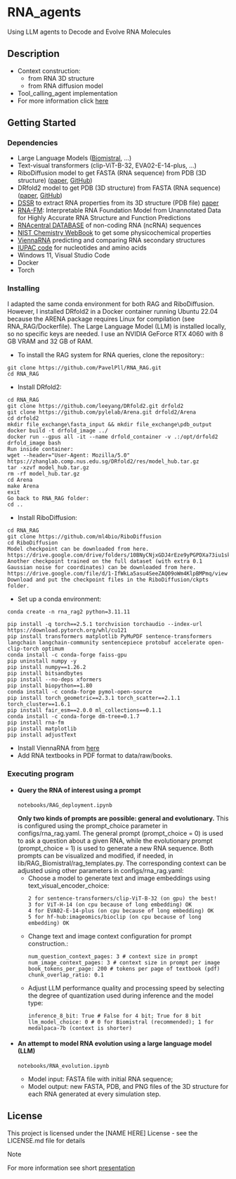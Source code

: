 # RNA_agents
Using LLM agents to Decode and Evolve RNA Molecules

## Description 
* Context construction:
    * from RNA 3D structure
    * from RNA diffusion model
* Tool_calling_agent implementation
* For more information click [here](https://github.com/PavelPll/RNA_agents/blob/main/docs/rna_agents.pdf)



## Getting Started

### Dependencies
* Large Language Models ([Biomistral](https://arxiv.org/abs/2402.10373), ...)
* Text-visual transformers (clip-ViT-B-32, EVA02-E-14-plus, ...)
* RiboDiffusion model to get FASTA (RNA sequence) from PDB (3D structure) ([paper](https://pmc.ncbi.nlm.nih.gov/articles/PMC11211841/), [GitHub](https://github.com/ml4bio/RiboDiffusion))
* DRfold2 model to get PDB (3D structure) from FASTA (RNA sequence) ([paper](https://www.biorxiv.org/content/10.1101/2025.03.05.641632v1), [GitHub](https://github.com/leeyang/DRfold2.git))
* [DSSR](http://skmatic.x3dna.org/) to extract RNA properties from its 3D structure (PDB file) [paper](https://academic.oup.com/nar/article/48/13/e74/5842193?login=false)
* [RNA-FM](https://huggingface.co/multimolecule/rnafm): Interpretable RNA Foundation Model from Unannotated Data for Highly Accurate RNA Structure and Function Predictions
* [RNAcentral DATABASE](https://rnacentral.org) of non-coding RNA (ncRNA) sequences
* [NIST Chemistry WebBook](https://webbook.nist.gov/chemistry/) to get some physicochemical properties
* [ViennaRNA](https://www.tbi.univie.ac.at/RNA/ViennaRNA/doc/html) predicting and comparing RNA secondary structures
* [IUPAC code](https://www.bioinformatics.org/sms/iupac.html) for nucleotides and amino acids
* Windows 11, Visual Studio Code
* Docker
* Torch

### Installing

I adapted the same conda environment for both RAG and RiboDiffusion. However, I installed DRfold2 in a Docker container running Ubuntu 22.04 because the ARENA package requires Linux for compilation (see RNA_RAG/Dockerfile). The Large Language Model (LLM) is installed locally, so no specific keys are needed. I use an NVIDIA GeForce RTX 4060 with 8 GB VRAM and 32 GB of RAM.
* To install the RAG system for RNA queries, clone the repository::
```
git clone https://github.com/PavelPll/RNA_RAG.git
cd RNA_RAG
```
* Install DRfold2:
```
cd RNA_RAG
git clone https://github.com/leeyang/DRfold2.git drfold2
git clone https://github.com/pylelab/Arena.git drfold2/Arena
cd drfold2
mkdir file_exchange\fasta_input && mkdir file_exchange\pdb_output
docker build -t drfold_image ../
docker run --gpus all -it --name drfold_container -v .:/opt/drfold2 drfold_image bash
Run inside container:
wget --header="User-Agent: Mozilla/5.0" https://zhanglab.comp.nus.edu.sg/DRfold2/res/model_hub.tar.gz
tar -xzvf model_hub.tar.gz
rm -rf model_hub.tar.gz
cd Arena
make Arena
exit
Go back to RNA_RAG folder:
cd ..
```

* Install RiboDiffusion:
```
cd RNA_RAG
git clone https://github.com/ml4bio/RiboDiffusion
cd RiboDiffusion
Model checkpoint can be downloaded from here. 
https://drive.google.com/drive/folders/10BNyCNjxGDJ4rEze9yPGPDXa73iu1skx
Another checkpoint trained on the full dataset (with extra 0.1 Gaussian noise for coordinates) can be downloaded from here.
https://drive.google.com/file/d/1-IfWkLa5asu4SeeZAQ09oWm4KlpBMPmq/view
Download and put the checkpoint files in the RiboDiffusion/ckpts folder.
```
* Set up a conda environment:
```
conda create -n rna_rag2 python=3.11.11

pip install -q torch==2.5.1 torchvision torchaudio --index-url https://download.pytorch.org/whl/cu121
pip install transformers matplotlib PyMuPDF sentence-transformers langchain langchain-community sentencepiece protobuf accelerate open-clip-torch optimum
conda install -c conda-forge faiss-gpu
pip uninstall numpy -y
pip install numpy==1.26.2
pip install bitsandbytes
pip install --no-deps xformers
pip install biopython==1.80
conda install -c conda-forge pymol-open-source
pip install torch_geometric==2.3.1 torch_scatter==2.1.1 torch_cluster==1.6.1
pip install fair_esm==2.0.0 ml_collections==0.1.1
conda install -c conda-forge dm-tree=0.1.7
pip install rna-fm
pip install matplotlib
pip install adjustText
```
* Install ViennaRNA from [here](https://www.tbi.univie.ac.at/RNA/ViennaRNA/doc/html/install.html)
* Add RNA textbooks in PDF format to data/raw/books.

### Executing program

* #### Query the RNA of interest using a prompt
     ```
     notebooks/RAG_deployment.ipynb
     ```
     **Only two kinds of prompts are possible: general and evolutionary.** This is configured using the prompt_choice parameter in configs/rna_rag.yaml. The general prompt (prompt_choice = 0) is used to ask a question about a given RNA, while the evolutionary prompt (prompt_choice = 1) is used to generate a new RNA sequence. Both prompts can be visualized and modified, if needed, in lib/RAG_Biomistral/rag_templates.py. The corresponding context can be adjusted using other parameters in configs/rna_rag.yaml:
    * Choose a model to generate text and image embeddings using text_visual_encoder_choice:
         ```
         2 for sentence-transformers/clip-ViT-B-32 (on gpu) the best!
         3 for ViT-H-14 (on cpu because of long embedding) OK                  
         4 for EVA02-E-14-plus (on cpu because of long embedding) OK                      
         5 for hf-hub:imageomics/bioclip (on cpu because of long embedding) OK
         ```
    * Change text and image context configuration for prompt construction.:
        ```
        num_question_context_pages: 3 # context size in prompt
        num_image_context_pages: 3 # context size in prompt per image
        book_tokens_per_page: 200 # tokens per page of textbook (pdf)
        chunk_overlap_ratio: 0.1  
        ```
    * Adjust LLM performance quality and processing speed by selecting the degree of quantization used during inference and the model type:
        ```
        inference_8_bit: True # False for 4 bit; True for 8 bit
        llm_model_choice: 0 # 0 for Biomistral (recommended); 1 for medalpaca-7b (context is shorter)
        ```
* #### An attempt to model RNA evolution using a large language model (LLM)
     ```
     notebooks/RNA_evolution.ipynb
     ```
    * Model input: FASTA file with initial RNA sequence;
    * Model output: new FASTA, PDB, and PNG files of the 3D structure for each RNA generated at every simulation step.
## License
This project is licensed under the [NAME HERE] License - see the LICENSE.md file for details



> [!NOTE]
> For more information see short [presentation](https://github.com/PavelPll/RNA_RAG/blob/main/docs/rna_rag.pdf)

